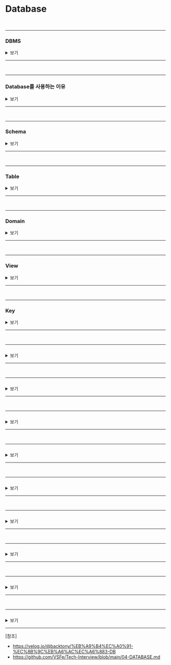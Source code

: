 # Database

<br>

-----------------------

### DBMS 

<details>
    <summary> 보기 </summary>
    <br />

-----------------------

데이터베이스 관리 시스템으로 여러 사용자가 데이터베이스에 접근하여 사용할 수 있도록 해주는 소프트웨어

</details>

-----------------------

<br>

-----------------------

### Database를 사용하는 이유

<details>
    <summary> 보기 </summary>
    <br />

-----------------------

- 파일 시스템의 데이터 중복, 비일관성, 검색 등의 문제를 해결하기 위해서 사용한다.
- 파일 시스템이 운영체제마다 다를 수 있는데, 운영체제에 종속적인 파일 시스템을 이용하는 것은 프로그램의 확장성을 해치기 때문이다.

</details>

-----------------------

<br>

-----------------------

### Schema

<details>
    <summary> 보기 </summary>
    <br />

-----------------------

데이터베이스의 구조와 제약조건에 관한 전반적인 명세를 기술한 메타데이터 집합이다.

</details>

-----------------------

<br>

-----------------------

### Table

<details>
    <summary> 보기 </summary>
    <br />

-----------------------

- 행과 열로 이루어진 데이터 집합을 말한다.
- 행(Tuple or Record)
  - 테이블을 구성하는 데이터들 중 가로로 묶은 데이터 셋이다.
  - 일반적으로 한 행은 한 객체에 대한 정보를 갖는다.
  - 튜플 또는 레코드라고 부른다.
- 열(Attribute)
  - 테이블을 구성하는 데이터들 중 세로로 묶은 데이터 셋이다.
  - 속성이라고 부른다.

</details>

-----------------------

<br>

-----------------------

### Domain

<details>
    <summary> 보기 </summary>
    <br />

-----------------------

 데이터베이스 필드에 채워질 수 있는 값들의 집합이다.
> 예를 들어, 도메인이 1과 10 사이의 정수인데 11이 들어가거나 "고양이"가 들어갈 수 없다.

</details>

-----------------------

<br>

-----------------------

### View

<details>
    <summary> 보기 </summary>
    <br />

-----------------------

- 하나 이상의 테이블에서 유도된 것으로 메모리에 물리적으로 존재하지 않는 가상 테이블이다.
- 특정 사용자로부터 특정 속성을 숨기는 기능으로 뷰를 정의하여 그 뷰를 테이블처럼 사용한다.
- 인덱스를 가질 수 없고, 뷰의 정의를 변경할 수 없다.
- 기본키를 포함하고 정의할 경우에 삽입, 삭제, 갱신이 가능하다.

</details>

-----------------------

<br>

-----------------------

### Key

<details>
    <summary> 보기 </summary>
    <br />

-----------------------

![img.png](images/img.png)
- 검색, 정렬 시 튜플을 구분하는 기준이 되는 속성이다.
- 유일성 : 키로 튜플을 유일하게 식별할 수 있는 것.
- 최소성 : 튜플을 구분하는데 꼭 필요한 속성들로만 구성된 것.

**후보키**
- 테이블을 구성하는 속성 중에서 튜플을 유일하게 식별할 수 있는 속성들의 부분집합
    > 즉, 기본키로 사용할 수 있는 속성이다.
- 모든 테이블은 하나 이상의 후보키를 가진다.
- 유일성과 최소성을 만족한다.

**기본키**
- 후보키 중에서 선택한 PK
- 특정 튜플을 유일하게 식별 가능
- 중복값과 NULL이 불가능하다.
- 유일성과 최소성을 만족한다.

**대체키**
- 후보키가 두개 이상일 때, 기본키를 제외한 나머지 후보키들을 말한다.

**슈퍼키**
- 고유하게 식별하는 모든 후보키들을 조합하는 키
- 유일성은 만족하지만 최소성은 만족하지 않는다.

**외래키**
- 다른 테이블(릴레이션)의 속성을 참조하는 것으로 참조 관계를 표현하는데 사용하는 키이다.
- 테이블의 열 중 다른 테이블의 기본키를 참조하는 열이다.
- 테이블 간의 연결, 중복 방지, 무결성 유지를 위해 사용한다.

</details>

-----------------------

<br>

-----------------------

### 

<details>
    <summary> 보기 </summary>
    <br />

-----------------------

</details>

-----------------------

<br>

-----------------------

### 

<details>
    <summary> 보기 </summary>
    <br />

-----------------------

</details>

-----------------------

<br>

-----------------------

### 

<details>
    <summary> 보기 </summary>
    <br />

-----------------------

</details>

-----------------------

<br>

-----------------------

### 

<details>
    <summary> 보기 </summary>
    <br />

-----------------------

</details>

-----------------------

<br>

-----------------------

### 

<details>
    <summary> 보기 </summary>
    <br />

-----------------------

</details>

-----------------------

<br>

-----------------------

### 

<details>
    <summary> 보기 </summary>
    <br />

-----------------------

</details>

-----------------------

<br>

-----------------------

### 

<details>
    <summary> 보기 </summary>
    <br />

-----------------------

</details>

-----------------------

<br>

-----------------------

### 

<details>
    <summary> 보기 </summary>
    <br />

-----------------------

</details>

-----------------------

<br>

-----------------------

### 

<details>
    <summary> 보기 </summary>
    <br />

-----------------------

</details>

-----------------------

[참조]
- https://velog.io/@backtony/%EB%A9%B4%EC%A0%91-%EC%8B%9C%EB%A6%AC%EC%A6%883-DB
- https://github.com/VSFe/Tech-Interview/blob/main/04-DATABASE.md
